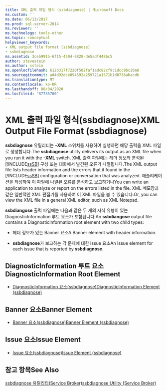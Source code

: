 ```yaml
---
title: XML 출력 파일 형식 (ssbdiagnose) | Microsoft Docs
ms.custom: ''
ms.date: 06/13/2017
ms.prod: sql-server-2014
ms.reviewer: ''
ms.technology: tools-other
ms.topic: conceptual
helpviewer_keywords:
- XML output file format [ssbdiagnose]
- ssbdiagnose
ms.assetid: 3ceb991b-6f15-4504-8828-de5adf448bc5
author: stevestein
ms.author: sstein
ms.openlocfilehash: 612b317f7220f502faf1adc82cf9c1dcc8bc20a8
ms.sourcegitcommit: ad4d92dce894592a259721a1571b1d8736abacdb
ms.translationtype: MT
ms.contentlocale: ko-KR
ms.lasthandoff: 08/04/2020
ms.locfileid: "87735700"
---
```

# <a name="xml-output-file-format-ssbdiagnose"></a><span data-ttu-id="ef074-102">XML 출력 파일 형식(ssbdiagnose)</span><span class="sxs-lookup"><span data-stu-id="ef074-102">XML Output File Format (ssbdiagnose)</span></span>
  <span data-ttu-id="ef074-103">**ssbdiagnose** 유틸리티는 **-XML** 스위치를 사용하여 실행하면 해당 출력을 XML 파일로 생성합니다.</span><span class="sxs-lookup"><span data-stu-id="ef074-103">The **ssbdiagnose** utility delivers its output as an XML file when you run it with the **-XML** switch.</span></span> <span data-ttu-id="ef074-104">XML 출력 파일에는 헤더 정보와 분석된 [!INCLUDE[ssSB](../../includes/sssb-md.md)] 구성 또는 대화에서 발견된 오류가 나열됩니다.</span><span class="sxs-lookup"><span data-stu-id="ef074-104">The XML output file lists header information and the errors that it found in the [!INCLUDE[ssSB](../../includes/sssb-md.md)] configuration or conversation that was analyzed.</span></span> <span data-ttu-id="ef074-105">애플리케이션을 작성하여 이 파일에 나열된 오류를 분석하고 보고하거나</span><span class="sxs-lookup"><span data-stu-id="ef074-105">You can write an application to analyze or report on the errors listed in the file.</span></span> <span data-ttu-id="ef074-106">XML 메모장과 같은 일반적인 XML 편집기를 사용하여 이 XML 파일을 볼 수 있습니다.</span><span class="sxs-lookup"><span data-stu-id="ef074-106">Or, you can view the XML file in a general XML editor, such as XML Notepad.</span></span>  
  
 <span data-ttu-id="ef074-107">**ssbdiangose** 출력 파일에는 다음과 같은 두 개의 자식 유형이 있는 DiagnosticInformation 루트 요소가 포함됩니다.</span><span class="sxs-lookup"><span data-stu-id="ef074-107">An **ssbdiangose** output file contains a DiagnosticInformation root element with two child types:</span></span>  
  
-   <span data-ttu-id="ef074-108">헤더 정보가 있는 Banner 요소</span><span class="sxs-lookup"><span data-stu-id="ef074-108">A Banner element with header information.</span></span>  
  
-   <span data-ttu-id="ef074-109">**ssbdiagnose**가 보고하는 각 문제에 대한 Issue 요소</span><span class="sxs-lookup"><span data-stu-id="ef074-109">An Issue element for each issue that is reported by **ssbdiagnose**.</span></span>  
  
## <a name="diagnosticinformation-root-element"></a><span data-ttu-id="ef074-110">DiagnosticInformation 루트 요소</span><span class="sxs-lookup"><span data-stu-id="ef074-110">DiagnosticInformation Root Element</span></span>  
  
-   [<span data-ttu-id="ef074-111">DiagnosticInformation 요소&#40;ssbdiagnose&#41;</span><span class="sxs-lookup"><span data-stu-id="ef074-111">DiagnosticInformation Element &#40;ssbdiagnose&#41;</span></span>](diagnosticinformation-element-ssbdiagnose.md)  
  
## <a name="banner-element"></a><span data-ttu-id="ef074-112">Banner 요소</span><span class="sxs-lookup"><span data-stu-id="ef074-112">Banner Element</span></span>  
  
-   [<span data-ttu-id="ef074-113">Banner 요소&#40;ssbdiagnose&#41;</span><span class="sxs-lookup"><span data-stu-id="ef074-113">Banner Element &#40;ssbdiagnose&#41;</span></span>](banner-element-ssbdiagnose.md)  
  
## <a name="issue-element"></a><span data-ttu-id="ef074-114">Issue 요소</span><span class="sxs-lookup"><span data-stu-id="ef074-114">Issue Element</span></span>  
  
-   [<span data-ttu-id="ef074-115">Issue 요소&#40;ssbdiagnose&#41;</span><span class="sxs-lookup"><span data-stu-id="ef074-115">Issue Element &#40;ssbdiagnose&#41;</span></span>](issue-element-ssbdiagnose.md)  
  
## <a name="see-also"></a><span data-ttu-id="ef074-116">참고 항목</span><span class="sxs-lookup"><span data-stu-id="ef074-116">See Also</span></span>  
 [<span data-ttu-id="ef074-117">ssbdiagnose 유틸리티&#40;Service Broker&#41;</span><span class="sxs-lookup"><span data-stu-id="ef074-117">ssbdiagnose Utility &#40;Service Broker&#41;</span></span>](ssbdiagnose-utility-service-broker.md)  
  
  
